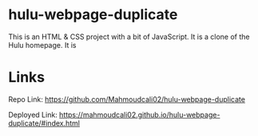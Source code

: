 # hulu-webpage-duplicate
This is an HTML & CSS project with a bit of JavaScript. It is a clone of the Hulu homepage. It is

# Links
Repo Link: https://github.com/Mahmoudcali02/hulu-webpage-duplicate

Deployed Link: https://mahmoudcali02.github.io/hulu-webpage-duplicate/#index.html
